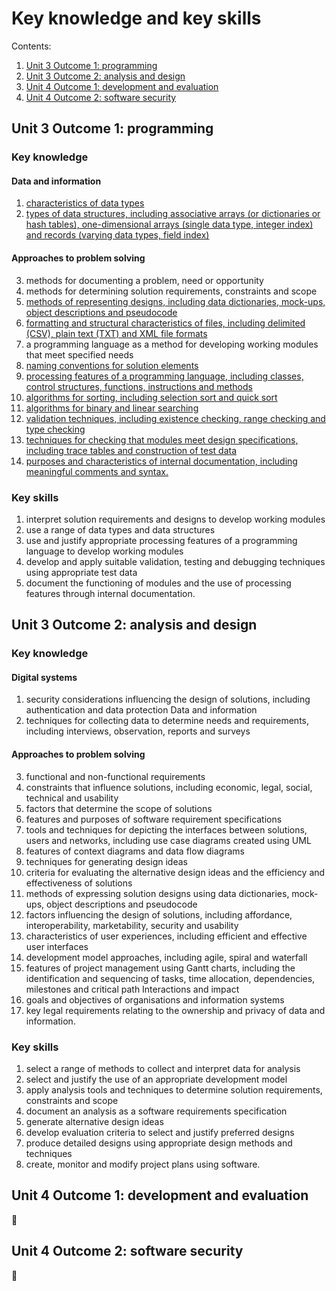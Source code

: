 # Key knowledge and key skills

Contents:

1. [Unit 3 Outcome 1: programming](#unit-3-outcome-1-programming)
1. [Unit 3 Outcome 2: analysis and design](#unit-3-outcome-2-analysis-and-design)
1. [Unit 4 Outcome 1: development and evaluation](#unit-4-outcome-1-development-and-evaluation)
1. [Unit 4 Outcome 2: software security](#unit-4-outcome-2-software-security)

## Unit 3 Outcome 1: programming

### Key knowledge

#### Data and information

1. [characteristics of data types](descriptors/kk311.md)
2. [types of data structures, including associative arrays (or dictionaries or hash tables), one-dimensional arrays (single data type, integer index) and records (varying data types, field index)](descriptors/kk312.md)

#### Approaches to problem solving

3. methods for documenting a problem, need or opportunity
4. methods for determining solution requirements, constraints and scope
5. [methods of representing designs, including data dictionaries, mock-ups, object descriptions and pseudocode](descriptors/kk315.md)
6. [formatting and structural characteristics of files, including delimited (CSV), plain text (TXT) and XML file formats](descriptors/kk316.md)
7. a programming language as a method for developing working modules that meet specified needs
8. [naming conventions for solution elements](descriptors/kk318.md)
9. [processing features of a programming language, including classes, control structures, functions, instructions and methods](descriptors/kk319.md) 
10. [algorithms for sorting, including selection sort and quick sort](descriptors/kk3110.md)
11. [algorithms for binary and linear searching](descriptors/kk3111.md)
12. [validation techniques, including existence checking, range checking and type checking](descriptors/kk3112.md)
13. [techniques for checking that modules meet design specifications, including trace tables and construction of test data](descriptors/kk3113.md) 
14. [purposes and characteristics of internal documentation, including meaningful comments and syntax.](descriptors/kk3114.md)

### Key skills

1. interpret solution requirements and designs to develop working modules
2. use a range of data types and data structures
3. use and justify appropriate processing features of a programming language to develop working modules
4. develop and apply suitable validation, testing and debugging techniques using appropriate test data
5. document the functioning of modules and the use of processing features through internal documentation.

## Unit 3 Outcome 2: analysis and design

### Key knowledge

#### Digital systems

1. security considerations influencing the design of solutions, including authentication and data protection
Data and information
2. techniques for collecting data to determine needs and requirements, including interviews, observation, reports and surveys
 
#### Approaches to problem solving

3. functional and non-functional requirements
4. constraints that influence solutions, including economic, legal, social, technical and usability
5. factors that determine the scope of solutions
6. features and purposes of software requirement specifications
7. tools and techniques for depicting the interfaces between solutions, users and networks, including use case diagrams created using UML
8. features of context diagrams and data flow diagrams
9. techniques for generating design ideas
10. criteria for evaluating the alternative design ideas and the efficiency and effectiveness of solutions
11. methods of expressing solution designs using data dictionaries, mock-ups, object descriptions and pseudocode
12. factors influencing the design of solutions, including affordance, interoperability, marketability, security and usability
13. characteristics of user experiences, including efficient and effective user interfaces
14. development model approaches, including agile, spiral and waterfall
15. features of project management using Gantt charts, including the identification and sequencing of tasks, time allocation, dependencies, milestones and critical path
Interactions and impact
16. goals and objectives of organisations and information systems
17. key legal requirements relating to the ownership and privacy of data and information.

### Key skills

1. select a range of methods to collect and interpret data for analysis
2. select and justify the use of an appropriate development model
3. apply analysis tools and techniques to determine solution requirements, constraints and scope
4. document an analysis as a software requirements specification
5. generate alternative design ideas
6. develop evaluation criteria to select and justify preferred designs 
7. produce detailed designs using appropriate design methods and techniques
8. create, monitor and modify project plans using software.


## Unit 4 Outcome 1: development and evaluation

🚧

## Unit 4 Outcome 2: software security

🚧